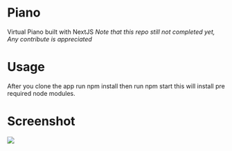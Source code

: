 # Piano
Virtual Piano built with NextJS
*Note that this repo still not completed yet, Any contribute is appreciated*

# Usage
After you clone the app run npm install then run npm start this will install pre required node modules.

# Screenshot
<img src="https://user-images.githubusercontent.com/21981665/159752387-2b686309-7793-49c3-baf3-62a6b2aedcd5.PNG" />
